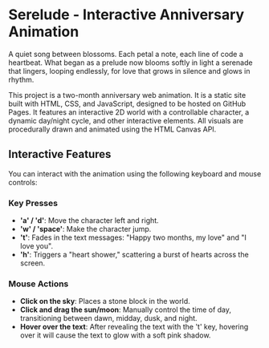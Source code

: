# Serelude - Interactive Anniversary Animation
A quiet song between blossoms.
Each petal a note, each line of code a heartbeat.
What began as a prelude now blooms softly in light
a serenade that lingers, looping endlessly,
for love that grows in silence and glows in rhythm. 

This project is a two-month anniversary web animation. It is a static site built with HTML, CSS, and JavaScript, designed to be hosted on GitHub Pages. It features an interactive 2D world with a controllable character, a dynamic day/night cycle, and other interactive elements. All visuals are procedurally drawn and animated using the HTML Canvas API.

## Interactive Features

You can interact with the animation using the following keyboard and mouse controls:

### Key Presses
*   **'a' / 'd'**: Move the character left and right.
*   **'w' / 'space'**: Make the character jump.
*   **'t'**: Fades in the text messages: "Happy two months, my love" and "I love you".
*   **'h'**: Triggers a "heart shower," scattering a burst of hearts across the screen.

### Mouse Actions
*   **Click on the sky**: Places a stone block in the world.
*   **Click and drag the sun/moon**: Manually control the time of day, transitioning between dawn, midday, dusk, and night.
*   **Hover over the text**: After revealing the text with the 't' key, hovering over it will cause the text to glow with a soft pink shadow.